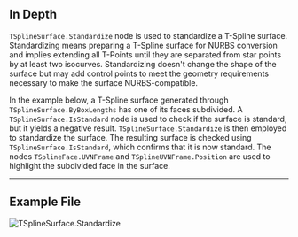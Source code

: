 ## In Depth
`TSplineSurface.Standardize` node is used to standardize a T-Spline surface.
Standardizing means preparing a T-Spline surface for NURBS conversion and implies extending all T-Points until they are separated from star points by at least two isocurves. Standardizing doesn't change the shape of the surface but may add control points to meet the geometry requirements necessary to make the surface NURBS-compatible.

In the example below, a T-Spline surface generated through `TSplineSurface.ByBoxLengths` has one of its faces subdivided.
A `TSplineSurface.IsStandard` node is used to check if the surface is standard, but it yields a negative result.
`TSplineSurface.Standardize` is then employed to standardize the surface. The resulting surface is checked using `TSplineSurface.IsStandard`, which confirms that it is now standard.
The nodes `TSplineFace.UVNFrame` and `TSplineUVNFrame.Position` are used to highlight the subdivided face in the surface.
___
## Example File

![TSplineSurface.Standardize](./Autodesk.DesignScript.Geometry.TSpline.TSplineSurface.Standardize_img.jpg)
